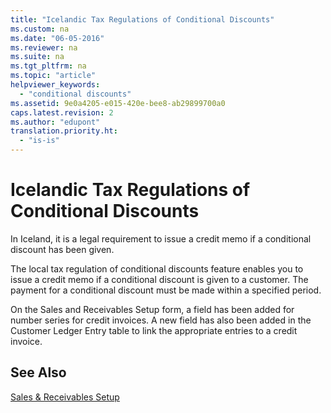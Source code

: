 ```yaml
---
title: "Icelandic Tax Regulations of Conditional Discounts"
ms.custom: na
ms.date: "06-05-2016"
ms.reviewer: na
ms.suite: na
ms.tgt_pltfrm: na
ms.topic: "article"
helpviewer_keywords: 
  - "conditional discounts"
ms.assetid: 9e0a4205-e015-420e-bee8-ab29899700a0
caps.latest.revision: 2
ms.author: "edupont"
translation.priority.ht: 
  - "is-is"
---
```

# Icelandic Tax Regulations of Conditional Discounts
In Iceland, it is a legal requirement to issue a credit memo if a conditional discount has been given.  
  
 The local tax regulation of conditional discounts feature enables you to issue a credit memo if a conditional discount is given to a customer. The payment for a conditional discount must be made within a specified period.  
  
 On the Sales and Receivables Setup form, a field has been added for number series for credit invoices. A new field has also been added in the Customer Ledger Entry table to link the appropriate entries to a credit invoice.  
  
## See Also  
 [Sales & Receivables Setup](../../LocalFunctionalityForMicrosoftDynamicsNav2016/Iceland/-$-n_459-sales-receivables-setup-$-.md)